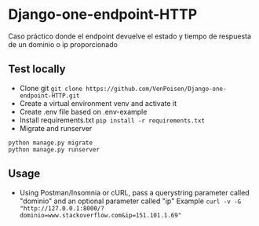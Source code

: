 # Django-one-endpoint-HTTP
Caso práctico donde el endpoint devuelve el estado y tiempo de respuesta de un dominio o ip proporcionado

## Test locally
- Clone git
```git clone https://github.com/VenPoisen/Django-one-endpoint-HTTP.git```
- Create a virtual environment venv and activate it 
- Create .env file based on .env-example
- Install requirements.txt ```pip install -r requirements.txt```
- Migrate and runserver 
```
python manage.py migrate
python manage.py runserver
```

## Usage 
- Using Postman/Insomnia or cURL, pass a querystring parameter called "dominio" and an optional parameter called "ip"
Example ```curl -v -G "http://127.0.0.1:8000/?dominio=www.stackoverflow.com&ip=151.101.1.69"```
